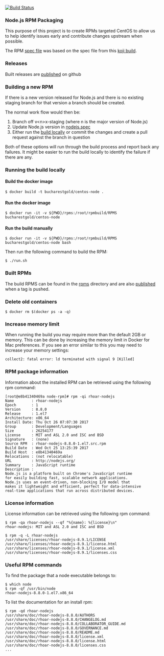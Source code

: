 [![Build Status](https://travis-ci.org/nodeshift/node-rpm.svg?branch=master)](https://travis-ci.org/nodeshift/node-rpm)

### Node.js RPM Packaging
This purpose of this project is to create RPMs targeted CentOS to allow us to help identify issues
early and contribute changes upstream when possible.

The RPM [spec file](./src/nodejs.spec) was based on the spec file from this
[koji build](https://koji.fedoraproject.org/koji/buildinfo?buildID=861930).

### Releases 
Built releases are [published][] on github

### Building a new RPM
If there is a new version released for Node.js and there is no existing staging branch for that version
a branch should be created.

The normal work flow would then be:
1. Branch off v&lt;n&gt;x-staging (where n is the major version of Node.js) 
2. Update Node.js version in [nodejs.spec](./src/nodejs.spec)
3. Either run the [build locally](#running-the-build-locally) or
  commit the changes and create a pull request against the branch in question

Both of these options will run through the build process and report back any failures. It might be
easier to run the build locally to identify the failure if there are any.

### Running the build locally

#### Build the docker image

    $ docker build -t bucharestgold/centos-node .

#### Run the docker image

    $ docker run -it -v ${PWD}/rpms:/root/rpmbuild/RPMS bucharestgold/centos-node

#### Run the build manually

    $ docker run -it -v ${PWD}/rpms:/root/rpmbuild/RPMS bucharestgold/centos-node bash

Then run the following command to build the RPM:

    $ ./run.sh

### Built RPMs
The build RPMS can be found in the [rpms](./rpms) directory and are also [published][] when a tag is pushed.

### Delete old containers

    $ docker rm $(docker ps -a -q)

### Increase memory limit
When running the build you may require more than the default 2GB or memory.
This can be done by increasing the memory limit in Docker for Mac preferences.
If you see an error similar to this you may need to increase your memory settings:

    collect2: fatal error: ld terminated with signal 9 [Killed]

### RPM package information
Information about the installed RPM can be retrieved using the following rpm command:
```console
[root@e8b41340469a node-rpm]# rpm -qi rhoar-nodejs 
Name        : rhoar-nodejs
Epoch       : 1
Version     : 8.8.0
Release     : 1.el7
Architecture: x86_64
Install Date: Thu Oct 26 07:07:30 2017
Group       : Development/Languages
Size        : 26254177
License     : MIT and ASL 2.0 and ISC and BSD
Signature   : (none)
Source RPM  : rhoar-nodejs-8.8.0-1.el7.src.rpm
Build Date  : Wed Oct 25 13:25:39 2017
Build Host  : e8b41340469a
Relocations : (not relocatable)
URL         : http://nodejs.org/
Summary     : JavaScript runtime
Description :
Node.js is a platform built on Chrome's JavaScript runtime
for easily building fast, scalable network applications.
Node.js uses an event-driven, non-blocking I/O model that
makes it lightweight and efficient, perfect for data-intensive
real-time applications that run across distributed devices.
```
### License information
License information can be retrieved using the following rpm command:

    $ rpm -qa rhoar-nodejs --qf "%{name}: %{license}\n"
    rhoar-nodejs: MIT and ASL 2.0 and ISC and BSD

    $ rpm -q -L rhoar-nodejs
    /usr/share/licenses/rhoar-nodejs-8.9.1/LICENSE
    /usr/share/licenses/rhoar-nodejs-8.9.1/license.html
    /usr/share/licenses/rhoar-nodejs-8.9.1/license.xml
    /usr/share/licenses/rhoar-nodejs-8.9.1/licenses.css

### Useful RPM commands
To find the package that a node executable belongs to:

    $ which node
    $ rpm -qf /usr/bin/node
    rhoar-nodejs-8.8.0-1.el7.x86_64

To list the documentation for an install rpm:

    $ rpm -qd rhoar-nodejs
    /usr/share/doc/rhoar-nodejs-8.8.0/AUTHORS
    /usr/share/doc/rhoar-nodejs-8.8.0/CHANGELOG.md
    /usr/share/doc/rhoar-nodejs-8.8.0/COLLABORATOR_GUIDE.md
    /usr/share/doc/rhoar-nodejs-8.8.0/GOVERNANCE.md
    /usr/share/doc/rhoar-nodejs-8.8.0/README.md
    /usr/share/doc/rhoar-nodejs-8.8.0/license.xml
    /usr/share/doc/rhoar-nodejs-8.8.0/license.html
    /usr/share/doc/rhoar-nodejs-8.8.0/licenses.css
    ...

[published]: https://github.com/nodeshift/node-rpm/releases

